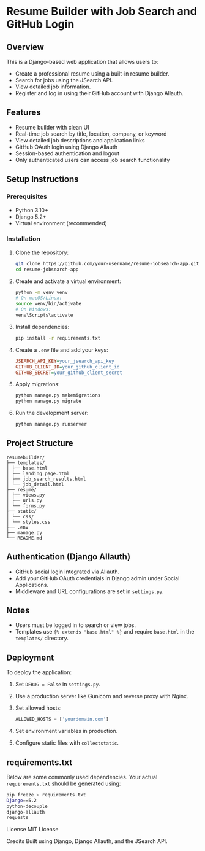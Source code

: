 # Resume Builder with Job Search and GitHub Login

## Overview

This is a Django-based web application that allows users to:

- Create a professional resume using a built-in resume builder.
- Search for jobs using the JSearch API.
- View detailed job information.
- Register and log in using their GitHub account with Django Allauth.

## Features

- Resume builder with clean UI
- Real-time job search by title, location, company, or keyword
- View detailed job descriptions and application links
- GitHub OAuth login using Django Allauth
- Session-based authentication and logout
- Only authenticated users can access job search functionality

## Setup Instructions

### Prerequisites

- Python 3.10+
- Django 5.2+
- Virtual environment (recommended)

### Installation

1. Clone the repository:

    ```bash
    git clone https://github.com/your-username/resume-jobsearch-app.git
    cd resume-jobsearch-app
    ```

2. Create and activate a virtual environment:

    ```bash
    python -m venv venv
    # On macOS/Linux:
    source venv/bin/activate
    # On Windows:
    venv\Scripts\activate
    ```

3. Install dependencies:

    ```bash
    pip install -r requirements.txt
    ```

4. Create a `.env` file and add your keys:

    ```ini
    JSEARCH_API_KEY=your_jsearch_api_key
    GITHUB_CLIENT_ID=your_github_client_id
    GITHUB_SECRET=your_github_client_secret
    ```

5. Apply migrations:

    ```bash
    python manage.py makemigrations
    python manage.py migrate
    ```

6. Run the development server:

    ```bash
    python manage.py runserver
    ```

## Project Structure
```
resumebuilder/
├── templates/
│ ├── base.html
│ ├── landing_page.html
│ ├── job_search_results.html
│ └── job_detail.html
├── resume/
│ ├── views.py
│ ├── urls.py
│ └── forms.py
├── static/
│ └── css/
│ └── styles.css
├── .env
├── manage.py
└── README.md
```

## Authentication (Django Allauth)

- GitHub social login integrated via Allauth.
- Add your GitHub OAuth credentials in Django admin under Social Applications.
- Middleware and URL configurations are set in `settings.py`.

## Notes

- Users must be logged in to search or view jobs.
- Templates use `{% extends "base.html" %}` and require `base.html` in the `templates/` directory.

## Deployment

To deploy the application:

1. Set `DEBUG = False` in `settings.py`.
2. Use a production server like Gunicorn and reverse proxy with Nginx.
3. Set allowed hosts:

    ```python
    ALLOWED_HOSTS = ['yourdomain.com']
    ```

4. Set environment variables in production.
5. Configure static files with `collectstatic`.

## requirements.txt

Below are some commonly used dependencies. Your actual `requirements.txt` should be generated using:

```bash
pip freeze > requirements.txt
Django==5.2
python-decouple
django-allauth
requests
```
License
MIT License

Credits
Built using Django, Django Allauth, and the JSearch API.
